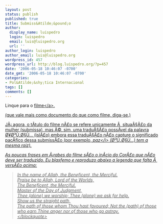 ```yaml
---
layout: post
status: publish
published: true
title: Submiss&Atilde;&pound;o
author:
  display_name: luispedro
  login: luispedro
  email: luis@luispedro.org
  url: ''
author_login: luispedro
author_email: luis@luispedro.org
wordpress_id: 457
wordpress_url: http://blog.luispedro.org/?p=457
date: '2006-05-18 10:46:07 -0700'
date_gmt: '2006-05-18 10:46:07 -0700'
categories:
- Pol&Atilde;&shy;tica Internacional
tags: []
comments: []
---
```

<p>Linque para o <a href="http:&#47;&#47;homepage.mac.com&#47;keld_bach&#47;FileSharing25.html">filme<&#47;a>.</p>
<p>(que vale mais como documento do que como filme, diga-se.)</p>
<p>J&Atilde;&iexcl; agora, o t&Atilde;&shy;tulo do filme n&Atilde;&pound;o se refere unicamente &Atilde;&nbsp; situa&Atilde;&sect;&Atilde;&pound;o da mulher (submissa), mas &Atilde;&copy;, sim, uma tradu&Atilde;&sect;&Atilde;&pound;o poss&Atilde;&shy;vel da palavra &Oslash;&yen;&Oslash;&sup3;&Ugrave;&bdquo;&Oslash;&sect;&Ugrave;&hellip; (isl&Atilde;&pound;o) embora essa tradu&Atilde;&sect;&Atilde;&pound;o n&Atilde;&pound;o capture o significado pac&Atilde;&shy;fico dessa submiss&Atilde;&pound;o (por exemplo, <i>paz<&#47;i> (&Oslash;&sup3;&Ugrave;&bdquo;&Oslash;&sect;&Ugrave;&hellip;) tem a mesma raiz).</p>
<p>As poucas frases em &Atilde;&iexcl;rabes do filme s&Atilde;&pound;o o in&Atilde;&shy;cio do Cor&Atilde;&pound;o que n&Atilde;&pound;o deve ser traduzido. Eu blasfemo e reproduzo abaixo a legenda que falta &Atilde;&nbsp; vers&Atilde;&pound;o acima:</p>
<blockquote><p>
In the name of Allah, the Beneficent, the Merciful.<br />
Praise be to Allah, Lord of the Worlds,<br />
The Beneficent, the Merciful.<br />
Master of the Day of Judgment,<br />
Thee (alone) we worship; Thee (alone) we ask for help.<br />
Show us the straight path,<br />
The path of those whom Thou hast favoured; Not the (path) of those who earn Thine anger nor of those who go astray.<br />
<&#47;blockquote></p>
